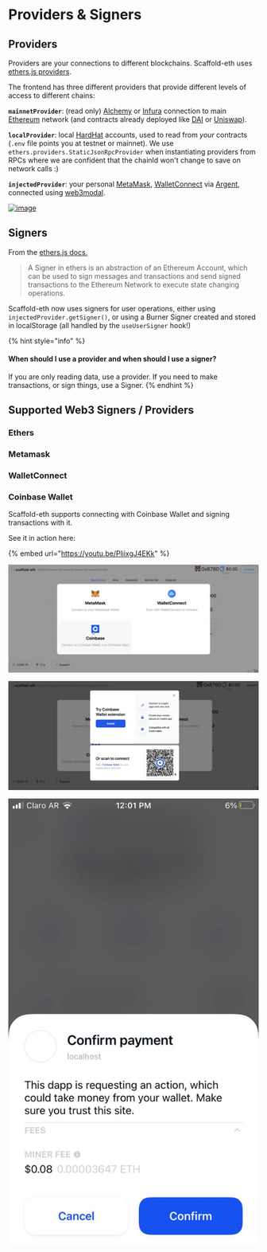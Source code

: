 # Providers & Signers

## Providers

Providers are your connections to different blockchains. Scaffold-eth uses [ethers.js providers](https://docs.ethers.io/v5/api/providers/).

The frontend has three different providers that provide different levels of access to different chains:

**`mainnetProvider`**: \(read only\) [Alchemy](https://alchemyapi.io/) or [Infura](https://infura.io/) connection to main [Ethereum](https://ethereum.org/developers/) network \(and contracts already deployed like [DAI](https://etherscan.io/address/0x6b175474e89094c44da98b954eedeac495271d0f#code) or [Uniswap](https://etherscan.io/address/0x2a1530c4c41db0b0b2bb646cb5eb1a67b7158667)\).

**`localProvider`**: local [HardHat](https://hardhat.org/) accounts, used to read from _your_ contracts \(`.env` file points you at testnet or mainnet\). We use `ethers.providers.StaticJsonRpcProvider` when instantiating providers from RPCs where we are confident that the chainId won't change to save on network calls :\)

**`injectedProvider`**: your personal [MetaMask](https://metamask.io/download.html), [WalletConnect](https://walletconnect.org/apps) via [Argent](https://www.argent.xyz/), connected using [web3modal](https://github.com/Web3Modal/web3modal).

[![image](https://user-images.githubusercontent.com/2653167/110499705-bc35a400-80b5-11eb-826d-44815b89296c.png)](https://user-images.githubusercontent.com/2653167/110499705-bc35a400-80b5-11eb-826d-44815b89296c.png)

## Signers

From the [ethers.js docs.](https://docs.ethers.io/v5/api/signer/)

> A Signer in ethers is an abstraction of an Ethereum Account, which can be used to sign messages and transactions and send signed transactions to the Ethereum Network to execute state changing operations.

Scaffold-eth now uses signers for user operations, either using `injectedProvider.getSigner()`, or using a Burner Signer created and stored in localStorage \(all handled by the `useUserSigner` hook!\)

{% hint style="info" %}
#### When should I use a provider and when should I use a signer?

If you are only reading data, use a provider. If you need to make transactions, or sign things, use a Signer.
{% endhint %}

## Supported Web3 Signers / Providers

### Ethers

### Metamask

### WalletConnect

### Coinbase Wallet

Scaffold-eth supports connecting with Coinbase Wallet and signing transactions with it.

See it in action here:

{% embed url="https://youtu.be/PliixgJ4EKk" %}

![](../.gitbook/assets/screen-shot-2021-06-30-at-6.09.51-pm%20%281%29.png)

![](../.gitbook/assets/screen-shot-2021-06-30-at-6.09.58-pm.png)

![](../.gitbook/assets/photo_2021-06-30-18.08.10%20%281%29.jpeg)



